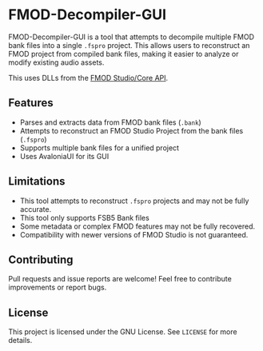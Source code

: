 # FMOD-Decompiler-GUI

FMOD-Decompiler-GUI is a tool that attempts to decompile multiple FMOD bank files into a single `.fspro` project. This allows users to reconstruct an FMOD project from compiled bank files, making it easier to analyze or modify existing audio assets.<br>


This uses DLLs from the [FMOD Studio/Core API](https://fmod.com/download#fmodengine).

## Features
- Parses and extracts data from FMOD bank files (`.bank`)
- Attempts to reconstruct an FMOD Studio Project from the bank files (`.fspro`)
- Supports multiple bank files for a unified project
- Uses AvaloniaUI for its GUI

## Limitations
- This tool attempts to reconstruct `.fspro` projects and may not be fully accurate.
- This tool only supports FSB5 Bank files
- Some metadata or complex FMOD features may not be fully recovered.
- Compatibility with newer versions of FMOD Studio is not guaranteed.

## Contributing
Pull requests and issue reports are welcome! Feel free to contribute improvements or report bugs.

## License
This project is licensed under the GNU License. See `LICENSE` for more details.
